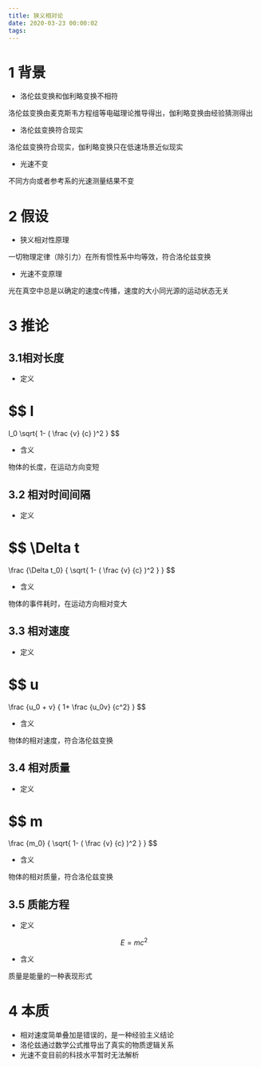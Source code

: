 ```yaml
---
title: 狭义相对论
date: 2020-03-23 00:00:02
tags:
---
```

# 1 背景
- 洛伦兹变换和伽利略变换不相符

洛伦兹变换由麦克斯韦方程组等电磁理论推导得出，伽利略变换由经验猜测得出

- 洛伦兹变换符合现实

洛伦兹变换符合现实，伽利略变换只在低速场景近似现实

- 光速不变

不同方向或者参考系的光速测量结果不变

# 2 假设
- 狭义相对性原理

一切物理定律（除引力）在所有惯性系中均等效，符合洛伦兹变换

- 光速不变原理

光在真空中总是以确定的速度c传播，速度的大小同光源的运动状态无关

# 3 推论
## 3.1相对长度
- 定义

$$
l
=
l_0
\sqrt{
	1-
	(
		\frac
			{v}
			{c}
	)^2
}
$$

- 含义

物体的长度，在运动方向变短

## 3.2 相对时间间隔

- 定义

$$
\Delta t
=
\frac
	{\Delta t_0}
	{
		\sqrt{
			1-
			(
				\frac
					{v}
					{c}
			)^2
		}
	}
$$

- 含义

物体的事件耗时，在运动方向相对变大

## 3.3 相对速度

- 定义

$$
u
=
\frac
	{u_0 + v}
	{
		1+
		\frac
			{u_0v}
			{c^2}
	}
$$

- 含义

物体的相对速度，符合洛伦兹变换

## 3.4 相对质量

- 定义

$$
m
=
\frac
	{m_0}
	{
		\sqrt{
			1-
			(
				\frac
					{v}
					{c}
			)^2
		}
	}
$$

- 含义

物体的相对质量，符合洛伦兹变换

## 3.5 质能方程

- 定义

$$
E = mc^2
$$

- 含义

质量是能量的一种表现形式

# 4 本质

- 相对速度简单叠加是错误的，是一种经验主义结论
- 洛伦兹通过数学公式推导出了真实的物质逻辑关系
- 光速不变目前的科技水平暂时无法解析